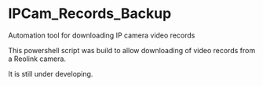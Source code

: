 # IPCam_Records_Backup
Automation tool for downloading IP camera video records 

This powershell script was build to allow downloading of video records from a Reolink camera.

It is still under developing.

